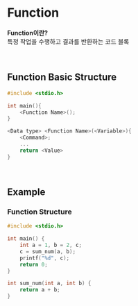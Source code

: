 # Function
**Function이란?** <br>
특정 작업을 수행하고 결과를 반환하는 코드 블록

<br>

## Function Basic Structure
```c
#include <stdio.h>

int main(){
    <Function Name>();
}

<Data type> <Function Name>(<Variable>){
    <Command>;
    ...
    return <Value>
}
```

<br>

## Example
### Function Structure
```c
#include <stdio.h>

int main() {
    int a = 1, b = 2, c;
    c = sum_num(a, b);
    printf("%d", c);
    return 0;
}

int sum_num(int a, int b) {
    return a + b;
}
```